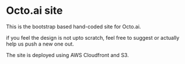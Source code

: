 # Octo.ai site

This is the bootstrap based hand-coded site for Octo.ai.

if you feel the design is not upto scratch, feel free to suggest or actually help us push a new one out. 

The site is deployed using AWS Cloudfront and S3. 
